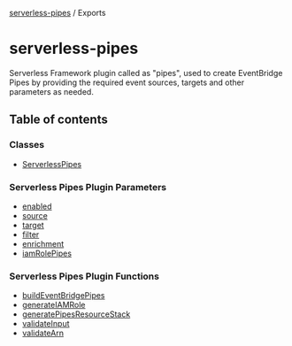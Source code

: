 [serverless-pipes](README.md) / Exports

# serverless-pipes
Serverless Framework plugin called as "pipes", used to create EventBridge Pipes by providing the required event sources, targets and other parameters as needed.

## Table of contents

### Classes

- [ServerlessPipes](classes/ServerlessPipes.md)

### Serverless Pipes Plugin Parameters

- [enabled](parameters/EnabledParameter.md)
- [source](parameters/SourceParameter.md)
- [target](parameters/TargetParameter.md)
- [filter](parameters/FilterParameter.md)
- [enrichment](parameters/EnrichmentParameter.md)
- [iamRolePipes](parameters/IAMRoleParameter.md)

### Serverless Pipes Plugin Functions

- [buildEventBridgePipes](functions/functions.md#buildEventBridgePipes)
- [generateIAMRole](functions/functions.md#generateIAMRole)
- [generatePipesResourceStack](functions/functions.md#generatePipesResourceStack)
- [validateInput](functions/functions.md#validateInput)
- [validateArn](functions/functions.md#validateArn)

